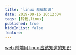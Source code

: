 ```yaml
---
title: 'linux 基础知识'
date: 2019-09-16 10:12:04
tags: [转载,linux]
published: true
hideInList: false
feature: 
---
```

[web 前端用 linux 应该知道的知识](https://juejin.im/post/5d7df75d6fb9a06b1c745c7c)